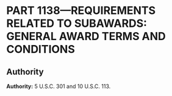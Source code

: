 # PART 1138—REQUIREMENTS RELATED TO SUBAWARDS: GENERAL AWARD TERMS AND CONDITIONS


## Authority

**Authority:** 5 U.S.C. 301 and 10 U.S.C. 113.




